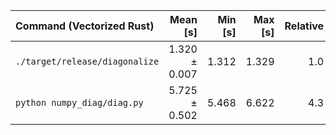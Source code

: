 | Command (Vectorized Rust) | Mean [s] | Min [s] | Max [s] | Relative |
|:---|---:|---:|---:|---:|
| `./target/release/diagonalize` | 1.320 ± 0.007 | 1.312 | 1.329 | 1.0 |
| `python numpy_diag/diag.py` | 5.725 ± 0.502 | 5.468 | 6.622 | 4.3 |
